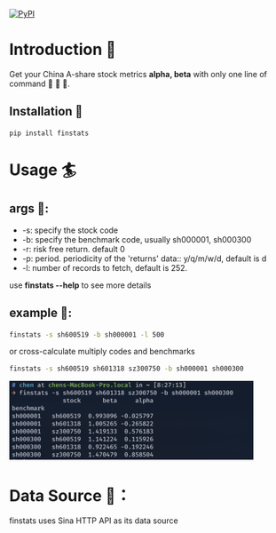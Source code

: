 [![PyPI](https://img.shields.io/pypi/v/finstats?color=%234ec726&style=flat-square)](https://pypi.org/project/finstats/)


# Introduction 💪

Get your China A-share stock metrics **alpha, beta** with only one line of command 🚀 🚀 🚀.

## Installation 🔌
```
pip install finstats
```

# Usage 🏄

## args 🚩:

- -s:  specify the stock code
- -b:  specify the benchmark code, usually sh000001, sh000300
- -r:  risk free return. default 0
- -p:  period. periodicity of the 'returns' data:: y/q/m/w/d, default is d
- -l:  number of records to fetch, default is 252.
  


use **finstats --help** to see more details
## example 🌰:

```bash
finstats -s sh600519 -b sh000001 -l 500
```

or cross-calculate multiply codes and benchmarks

```bash
finstats -s sh600519 sh601318 sz300750 -b sh000001 sh000300
```

<img src="https://github.com/chrisHchen/finstats/blob/master/assets/finstats-001.png" width="440" height="142"/>

# Data Source 🔋：

finstats uses Sina HTTP API as its data source